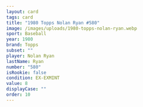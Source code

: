 ```yaml
---
layout: card
tags: card
title: "1980 Topps Nolan Ryan #580"
image: /images/uploads/1980-topps-nolan-ryan.webp
sport: Baseball
year: 1980
brand: Topps
subset: ""
player: Nolan Ryan
lastName: Ryan
number: "580"
isRookie: false
condition: EX-EXMINT
value: 8
displayCase: ""
order: 10
---
```

